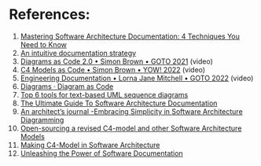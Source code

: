 

# References:

1. [Mastering Software Architecture Documentation: 4 Techniques You Need to Know](https://www.youtube.com/@My50c)
2. [An intuitive documentation strategy](https://abstraction.blog/2023/11/22/intuitive-documentation-strategy)
3. [Diagrams as Code 2.0 • Simon Brown • GOTO 2021](https://www.youtube.com/watch?v=Za1-v4Zkq5E&list=PLEx5khR4g7PJm_OYRaRtouHQLyWp3JZfT&index=11) (video)
4. [C4 Models as Code • Simon Brown • YOW! 2022](https://www.youtube.com/watch?v=f7i2wxQVffk) (video)
5. [Engineering Documentation • Lorna Jane Mitchell • GOTO 2022](https://www.youtube.com/watch?v=Z5OrR99OpiY) (video)
6. [Diagrams · Diagram as Code](https://diagrams.mingrammer.com/)
7. [Top 6 tools for text-based UML sequence diagrams](https://icepanel.io/blog/2023-08-15-top-6-tools-for-text-based-uml-sequence-diagrams)
8. [The Ultimate Guide To Software Architecture Documentation](https://www.workingsoftware.dev/software-architecture-documentation-the-ultimate-guide/)
9. [An architect’s journal -Embracing Simplicity in Software Architecture Diagramming](https://blog.architect2architect.com/an-architects-journal-embracing-simplicity-in-software-architecture-diagramming-89aec930c47b)
10. [Open-sourcing a revised C4-model and other Software Architecture Models](https://nikolaschou.medium.com/open-sourcing-software-architecture-models-17b0149ba638)
11. [Making C4-Model in Software Architecture](https://medium.easyread.co/c4-model-in-software-architecture-6587ab4a2d0f)
12. [Unleashing the Power of Software Documentation](https://jinlow.medium.com/unleashing-the-power-of-software-documentation-e7d684d45329)